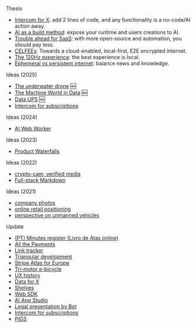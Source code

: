 Thesis
- [Intercom for X](2023-01-24-Intercom-for-X-thesis.md): add 2 lines of code, and any functionality is a no-code/AI action away.
- [AI as a build method](2023-03-14-AI-is-a-new-way-of-building.md): expose your runtime and users creations to AI.
- [Trouble ahead for SaaS](2017-12-03-trouble-ahead-for-saas.md): with more open-source and automation, you should pay less.
- [CELFEEs](2022-02-14-CELFEEs.md): Towards a cloud-enabled, local-first, E2E encrypted internet.
- [The 120Hz experience](2021-10-18-the-120Hz-experience.md): the best experience is local.
- [Ephemeral vs persistent internet](2015-04-19-ephemeral-vs-persistent-products.md): balance news and knowledge.

Ideas (2025)
- [The underwater drone](2025-05-02-underwater-drone/readme.md) 🆕
- [The Machine World in Data](2025-05-02-OWID-Machine-world.md) 🆕
- [Data UPS](2025-03-06-www-message-queue.md) 🆕
- [Intercom for subscriptions](2025-01-13-intercom-for-subscriptions.md)

Ideas (2024)
- [AI Web Worker](2024-11-21-AI-web-worker.md)

Ideas (2023)
- [Product Waterfalls](/2023-07-13-product-waterfalls.md)

Ideas (2022)
- [crypto-cam; verified media](2022-02-10-crypto-cam.md)
- [Full-stack Markdown](2022-03-01-full-stack-markdown.md)

Ideas (2021)
- [company photos](2021-08-21-company-photos.md)
- [online retail positioning](2020-04-29-online-retail-positioning.md)
- [perspective on unmanned vehicles](2017-02-25-perspective-on-unmanned-vehicles.md)

Update
- [(PT) Minutes register (Livro de Atas online)]()
- [All the Payments]()
- [Link tracker](2022-06-11-link-tracker.md)
- [Triangular development]()
- [Stripe Atlas for Europe]()
- [Tri-motor e-bicycle]()
- [UX history]()
- [Data for X]()
- [Shelves]()
- [Web SDK]()
- [AI App Studio]()
- [Legal presentation by Bot]()
- [Intercom for subscriptions]()
- [PIGS]()



